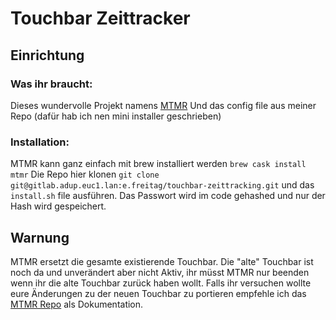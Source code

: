 # Touchbar Zeittracker
## Einrichtung
### Was ihr braucht:
Dieses wundervolle Projekt namens [MTMR](https://github.com/Toxblh/MTMR)
Und das config file aus meiner Repo (dafür hab ich nen mini installer geschrieben)

### Installation:
MTMR kann ganz einfach mit brew installiert werden `brew cask install mtmr`
Die Repo hier klonen `git clone git@gitlab.adup.euc1.lan:e.freitag/touchbar-zeittracking.git` und das `install.sh` file ausführen. Das Passwort wird im code gehashed und nur der Hash wird gespeichert.

## Warnung
MTMR ersetzt die gesamte existierende Touchbar.
Die "alte" Touchbar ist noch da und unverändert aber nicht Aktiv, ihr müsst MTMR nur beenden wenn ihr die alte Touchbar zurück haben wollt.
Falls ihr versuchen wollte eure Änderungen zu der neuen Touchbar zu portieren empfehle ich das [MTMR Repo](https://github.com/Toxblh/MTMR) als Dokumentation.
